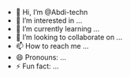 - 👋 Hi, I’m @Abdi-techn
- 👀 I’m interested in ...
- 🌱 I’m currently learning ...
- 💞️ I’m looking to collaborate on ...
- 📫 How to reach me ...
- 😄 Pronouns: ...
- ⚡ Fun fact: ...

<!---
Abdi-techn/Abdi-techn is a ✨ special ✨ repository because its `README.md` (this file) appears on your GitHub profile.
You can click the Preview link to take a look at your changes.
--->
